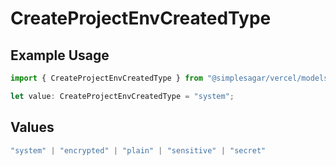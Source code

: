 # CreateProjectEnvCreatedType

## Example Usage

```typescript
import { CreateProjectEnvCreatedType } from "@simplesagar/vercel/models/createprojectenvop.js";

let value: CreateProjectEnvCreatedType = "system";
```

## Values

```typescript
"system" | "encrypted" | "plain" | "sensitive" | "secret"
```